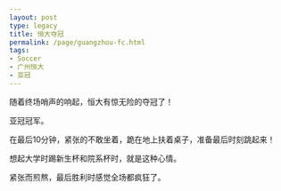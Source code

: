 ```yaml
---
layout: post
type: legacy
title: 恒大夺冠
permalink: /page/guangzhou-fc.html
tags:
- Soccer
- 广州恒大
- 亚冠
---
```


随着终场哨声的响起，恒大有惊无险的夺冠了！

亚冠冠军。

在最后10分钟，紧张的不敢坐着，跪在地上扶着桌子，准备最后时刻跳起来！

想起大学时踢新生杯和院系杯时，就是这种心情。

紧张而煎熬，最后胜利时感觉全场都疯狂了。
